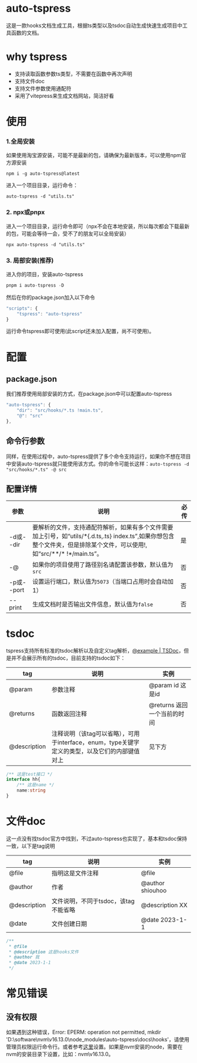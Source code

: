 # auto-tspress
这是一款hooks文档生成工具，根据ts类型以及tsdoc自动生成快速生成项目中工具函数的文档。

# why tspress

- 支持读取函数参数ts类型，不需要在函数中再次声明
- 支持文件doc
- 支持文件参数使用通配符
- 采用了vitepress来生成文档网站，简洁好看

# 使用

### 1.全局安装
如果使用淘宝源安装，可能不是最新的包，请确保为最新版本，可以使用npm官方源安装

```node
npm i -g auto-tspress@latest
```

进入一个项目目录，运行命令：

```node
auto-tspress -d "utils.ts"
```

### 2.  npx或pnpx

进入一个项目目录，运行命令即可（npx不会在本地安装，所以每次都会下载最新的包，可能会等待一会，受不了的朋友可以全局安装）
```npm
npx auto-tspress -d "utils.ts"
```
###  3. 局部安装(推荐)

进入你的项目，安装auto-tspress

```ts
pnpm i auto-tspress -D
```

然后在你的package.json加入以下命令

```ts
"scripts": {
	"tspress": "auto-tspress"
}
```

运行命令tspress即可使用(此script还未加入配置，尚不可使用)。

# 配置

## package.json
我们推荐使用局部安装的方式，在package.json中可以配置auto-tspress
```ts
"auto-tspress": {
    "dir": "src/hooks/*.ts !main.ts",
    "@": "src"
},
```
## 命令行参数
同样，在使用过程中，auto-tspress提供了多个命令支持运行，如果你不想在项目中安装auto-tspress就只能使用该方式。你的命令可能长这样：`auto-tspress -d "src/hooks/*.ts" -@ src`
## 配置详情

| 参数      | 说明                                                         | 必传 |
| --------- | ------------------------------------------------------------ | ---- |
| -d或--dir | 要解析的文件，支持通配符解析，如果有多个文件需要加上引号，如“utils/\*{.d.ts,.ts} index.ts”,如果你想包含整个文件夹，但是排除某个文件，可以使用!,如“src/\*\*/\*  !*/main.ts”。 | 是   |
| -@ | 如果你的项目使用了路径别名请配置该参数，默认值为`src` | 否   |
| -p或--port | 设置运行端口，默认值为`5073`（当端口占用时会自动加1） | 否   |
| --print | 生成文档时是否输出文件信息，默认值为`false` | 否   |

# tsdoc

tspress支持所有标准的tsdoc解析以及自定义tag解析，[@example | TSDoc](https://tsdoc.org/pages/tags/example/)，但是并不会展示所有的tsdoc，目前支持的tsdoc如下：

| tag          | 说明                                                         | 实例                        |
| ------------ | ------------------------------------------------------------ | --------------------------- |
| @param       | 参数注释                                                     | @param id 这是id            |
| @returns     | 函数返回注释                                                 | @returns 返回一个当前的时间 |
| @description | 注释说明（该tag可以省略），可用于interface，enum，type关键字定义的类型，以及它们的内部键值对上 | 见下方                      |

```ts
/** 这是test接口 */
interface hh{
    /** 这是name */
    name:string
}
```

# 文件doc

这一点没有找tsdoc官方中找到，不过auto-tspress也实现了，基本和tsdoc保持一致，以下是tag说明

| tag          | 说明                                 | 实例             |
| ------------ | ------------------------------------ | ---------------- |
| @file        | 指明这是文件注释                     | @file            |
| @author      | 作者                                 | @author shiouhoo |
| @description | 文件说明，不同于tsdoc，该tag不能省略 | @description XX  |
| @date        | 文件创建日期                         | @date 2023-1-1   |

```ts
/**
 * @file
 * @description 这是hooks文件
 * @author 我
 * @date 2023-1-1
 */
```



# 常见错误

## 没有权限
 如果遇到这种错误，Error: EPERM: operation not permitted, mkdir 'D:\software\nvm\v16.13.0\node_modules\auto-tspress\docs\hooks'，请使用管理员权限运行命令行。或者参考[这里](https://www.cnblogs.com/echo-7s/p/16610255.html)设置。如果是nvm安装的node，需要在nvm的安装目录下设置，比如：nvm\v16.13.0。